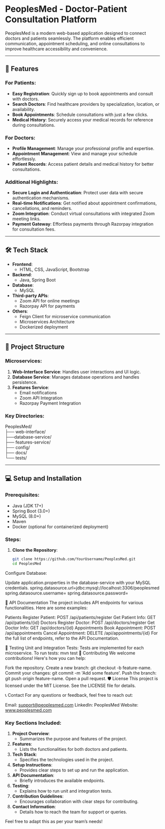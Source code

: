 # PeoplesMed - Doctor-Patient Consultation Platform

PeoplesMed is a modern web-based application designed to connect doctors and patients seamlessly. The platform enables efficient communication, appointment scheduling, and online consultations to improve healthcare accessibility and convenience.

---

## 🚀 Features

### For Patients:
- **Easy Registration**: Quickly sign up to book appointments and consult with doctors.
- **Search Doctors**: Find healthcare providers by specialization, location, or availability.
- **Book Appointments**: Schedule consultations with just a few clicks.
- **Medical History**: Securely access your medical records for reference during consultations.

### For Doctors:
- **Profile Management**: Manage your professional profile and expertise.
- **Appointment Management**: View and manage your schedule effortlessly.
- **Patient Records**: Access patient details and medical history for better consultations.

### Additional Highlights:
- **Secure Login and Authentication**: Protect user data with secure authentication mechanisms.
- **Real-time Notifications**: Get notified about appointment confirmations, cancellations, and reminders.
- **Zoom Integration**: Conduct virtual consultations with integrated Zoom meeting links.
- **Payment Gateway**: Effortless payments through Razorpay integration for consultation fees.

---

## 🛠️ Tech Stack

- **Frontend**:
    - HTML, CSS, JavaScript, Bootstrap
- **Backend**:
    - Java, Spring Boot
- **Database**:
    - MySQL
- **Third-party APIs**:
    - Zoom API for online meetings
    - Razorpay API for payments
- **Others**:
    - Feign Client for microservice communication
    - Microservices Architecture
    - Dockerized deployment

---

## 📂 Project Structure

### Microservices:
1. **Web-Interface Service**: Handles user interactions and UI logic.
2. **Database Service**: Manages database operations and handles persistence.
3. **Features Service**:
    - Email notifications
    - Zoom API Integration
    - Razorpay Payment Integration

### Key Directories:

PeoplesMed/ <br> ├── web-interface/ <br> ├──database-service/ <br> ├── features-service/ <br>├── config/ <br> ├── docs/ <br>└── tests/



---

## 💻 Setup and Installation

### Prerequisites:
- Java (JDK 17+)
- Spring Boot (3.0+)
- MySQL (8.0+)
- Maven
- Docker (optional for containerized deployment)

### Steps:
1. **Clone the Repository**:
   ```bash
   git clone https://github.com/YourUsername/PeoplesMed.git
   cd PeoplesMed
Configure Database:

Update application.properties in the database-service with your MySQL credentials.
spring.datasource.url=jdbc:mysql://localhost:3306/peoplesmed
spring.datasource.username=<your-username>
spring.datasource.password=<your-password>

🔗 API Documentation
The project includes API endpoints for various functionalities. Here are some examples:

Patients
Register Patient: POST /api/patients/register
Get Patient Info: GET /api/patients/{id}
Doctors
Register Doctor: POST /api/doctors/register
Get Doctor Info: GET /api/doctors/{id}
Appointments
Book Appointment: POST /api/appointments
Cancel Appointment: DELETE /api/appointments/{id}
For the full list of endpoints, refer to the API Documentation.

🧪 Testing
Unit and Integration Tests:
Tests are implemented for each microservice.
To run tests:
mvn test
🤝 Contributing
We welcome contributions! Here's how you can help:

Fork the repository.
Create a new branch: git checkout -b feature-name.
Commit your changes: git commit -m 'Add some feature'.
Push the branch: git push origin feature-name.
Open a pull request.
🛡️ License
This project is licensed under the MIT License. See the LICENSE file for details.

📞 Contact
For any questions or feedback, feel free to reach out:

Email: support@peoplesmed.com
LinkedIn: PeoplesMed
Website: www.peoplesmed.com

### Key Sections Included:
1. **Project Overview**:
    - Summarizes the purpose and features of the project.
2. **Features**:
    - Lists the functionalities for both doctors and patients.
3. **Tech Stack**:
    - Specifies the technologies used in the project.
4. **Setup Instructions**:
    - Provides clear steps to set up and run the application.
5. **API Documentation**:
    - Briefly introduces the available endpoints.
6. **Testing**:
    - Explains how to run unit and integration tests.
7. **Contribution Guidelines**:
    - Encourages collaboration with clear steps for contributing.
8. **Contact Information**:
    - Details how to reach the team for support or queries.

Feel free to adapt this as per your team’s needs!











